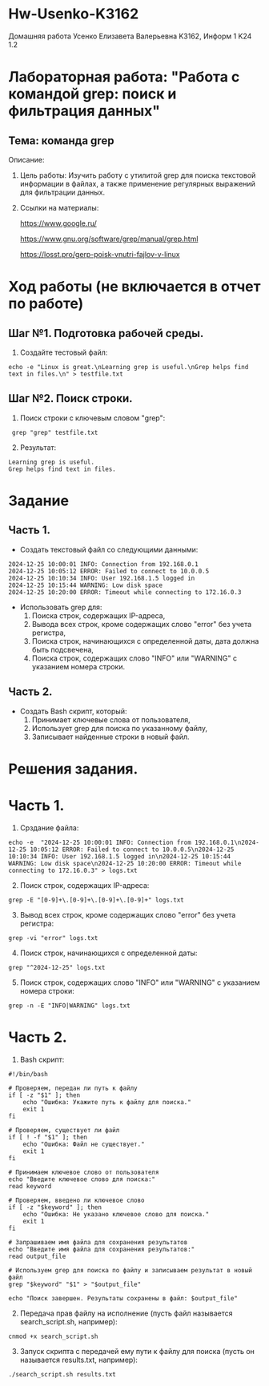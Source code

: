 # Hw-Usenko-K3162
Домашняя работа Усенко Елизавета Валерьевна K3162, Информ 1 K24 1.2

# Лабораторная работа: "Работа с командой grep: поиск и фильтрация данных"
## Тема: команда grep

Описание: 

  1. Цель работы:
     Изучить работу с утилитой grep для поиска текстовой информации в файлах, а также применение регулярных выражений для фильтрации данных.
     
  3. Ссылки на материалы:
     
     https://www.google.ru/

     https://www.gnu.org/software/grep/manual/grep.html

     https://losst.pro/gerp-poisk-vnutri-fajlov-v-linux
     
# Ход работы (не включается в отчет по работе)

## Шаг №1. Подготовка рабочей среды.

  1. Создайте тестовый файл:
 ```
 echo -e "Linux is great.\nLearning grep is useful.\nGrep helps find text in files.\n" > testfile.txt
 ```

## Шаг №2. Поиск строки.

  1. Поиск строки с ключевым словом "grep":
 ```
  grep "grep" testfile.txt
 ```

 2. Результат:
 ```
 Learning grep is useful.
 Grep helps find text in files.
 ```

# Задание

## Часть 1.

  - Создать текстовый файл со следующими данными:
```
2024-12-25 10:00:01 INFO: Connection from 192.168.0.1
2024-12-25 10:05:12 ERROR: Failed to connect to 10.0.0.5
2024-12-25 10:10:34 INFO: User 192.168.1.5 logged in
2024-12-25 10:15:44 WARNING: Low disk space
2024-12-25 10:20:00 ERROR: Timeout while connecting to 172.16.0.3
```
  - Использовать grep для:
      1. Поиска строк, содержащих IP-адреса,
      2. Вывода всех строк, кроме содержащих слово "error" без учета регистра,
      3. Поиска строк, начинающихся с определенной даты, дата должна быть подсвечена,
      4. Поиска строк, содержащих слово "INFO" или "WARNING" с указанием номера строки.
         
## Часть 2.

  - Создать Bash скрипт, который:
      1. Принимает ключевые слова от пользователя,
      2. Использует grep для поиска по указанному файлу,
      3. Записывает найденные строки в новый файл.

# Решения задания.

# Часть 1.
 1. Срздание файла:
```
echo -e  "2024-12-25 10:00:01 INFO: Connection from 192.168.0.1\n2024-12-25 10:05:12 ERROR: Failed to connect to 10.0.0.5\n2024-12-25 10:10:34 INFO: User 192.168.1.5 logged in\n2024-12-25 10:15:44 WARNING: Low disk space\n2024-12-25 10:20:00 ERROR: Timeout while connecting to 172.16.0.3" > logs.txt
```
 2. Поиск строк, содержащих IP-адреса:
```
grep -E "[0-9]+\.[0-9]+\.[0-9]+\.[0-9]+" logs.txt
```
 3. Вывод всех строк, кроме содержащих слово "error" без учета регистра:
```
grep -vi "error" logs.txt
```
 4. Поиск строк, начинающихся с определенной даты:
```
grep "^2024-12-25" logs.txt
``` 
 5. Поиск строк, содержащих слово "INFO" или "WARNING" с указанием номера строки:
```
grep -n -E "INFO|WARNING" logs.txt
```

# Часть 2.
1. Bash скрипт:
```
#!/bin/bash

# Проверяем, передан ли путь к файлу
if [ -z "$1" ]; then
    echo "Ошибка: Укажите путь к файлу для поиска."
    exit 1
fi

# Проверяем, существует ли файл
if [ ! -f "$1" ]; then
    echo "Ошибка: Файл не существует."
    exit 1
fi

# Принимаем ключевое слово от пользователя
echo "Введите ключевое слово для поиска:"
read keyword

# Проверяем, введено ли ключевое слово
if [ -z "$keyword" ]; then
    echo "Ошибка: Не указано ключевое слово для поиска."
    exit 1
fi

# Запрашиваем имя файла для сохранения результатов
echo "Введите имя файла для сохранения результатов:"
read output_file

# Используем grep для поиска по файлу и записываем результат в новый файл
grep "$keyword" "$1" > "$output_file"

echo "Поиск завершен. Результаты сохранены в файл: $output_file"
```
2. Передача прав файлу на исполнение (пусть файл называется search_script.sh, например):
```
cnmod +x search_script.sh
```
3. Запуск скрипта с передачей ему пути к файлу для поиска (пусть он называется results.txt, например):
```
./search_script.sh results.txt
```
